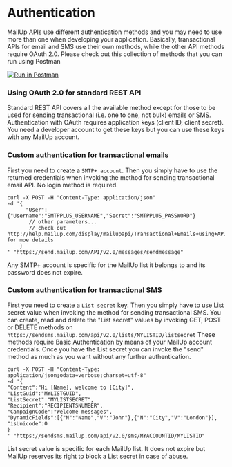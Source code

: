 # Authentication
MailUp APIs use different authentication methods and you may need to use more than one when developing your application. 
Basically, transactional APIs for email and SMS use their own methods, while the other API methods require OAuth 2.0. Please check out this collection of methods that you can run using Postman

[![Run in Postman](https://run.pstmn.io/button.svg)](https://app.getpostman.com/run-collection/97d88425ff91042e4fbc)


### Using OAuth 2.0 for standard REST API
Standard REST API covers all the available method except for those to be used for sending transactional (i.e. one to one, not bulk) emails or SMS. Authentication with OAuth requires application keys (client ID, client secret). You need a developer account to get these keys but you can use these keys with any MailUp account.


### Custom authentication for transactional emails
First you need to create a `SMTP+ account`. Then you simply have to use the returned credentials when invoking the method for sending transactional email API. No login method is required.

```
curl -X POST -H "Content-Type: application/json" 
-d '{  
      "User":{"Username":"SMTPPLUS_USERNAME","Secret":"SMTPPLUS_PASSWORD"}
       // other parameters...
       // check out http://help.mailup.com/display/mailupapi/Transactional+Emails+using+APIs for moe details
    }
' "https://send.mailup.com/API/v2.0/messages/sendmessage"
```
Any SMTP+ account is specific for the MailUp list it belongs to and its password does not expire.

### Custom authentication for transactional SMS
First you need to create a `List secret` key. Then you simply have to use List secret value when invoking the method for sending transactional SMS. You can create, read and delete the "List secret" values by invoking GET, POST or DELETE methods on ```https://sendsms.mailup.com/api/v2.0/lists/MYLISTID/listsecret``` These methods require Basic Authentication by means of your MailUp account credentials. Once you have the List secret you can invoke the "send" method as much as you want without any further authentication.

```
curl -X POST -H "Content-Type: application/json;odata=verbose;charset=utf-8"  
-d '{
"Content":"Hi [Name], welcome to [City]",
"ListGuid":"MYLISTGUID",
"ListSecret":"MYLISTSECRET",
"Recipient":"RECIPIENTSNUMBER",
"CampaignCode":"Welcome messages",
"DynamicFields":[{"N":"Name","V":"John"},{"N":"City","V":"London"}],
"isUnicode":0
}
' "https://sendsms.mailup.com/api/v2.0/sms/MYACCOUNTID/MYLISTID"
```
List secret value is specific for each MailUp list. It does not expire but MailUp reserves its right to block a List secret in case of abuse.




